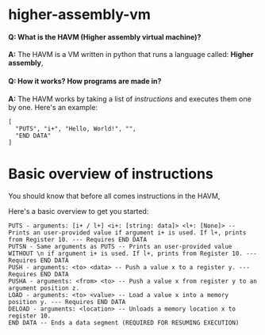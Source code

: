 # higher-assembly-vm
#### Q: What is the HAVM (Higher assembly virtual machine)?

**A:** The HAVM is a VM written in python that runs a language called: **Higher assembly**,

#### Q: How it works? How programs are made in?

**A:** The HAVM works by taking a list of *instructions* and executes them one by one. Here's an example:
```has
[
  "PUTS", "i+", "Hello, World!", "",
  "END DATA"
]
```

# Basic overview of instructions

You should know that before all comes instructions in the HAVM,

Here's a basic overview to get you started:

    PUTS - arguments: [i+ / l+] <i+: [string: data]> <l+: [None]> -- Prints an user-provided value if argument i+ is used. If l+, prints from Register 10. --- Requires END DATA
    PUTSN - Same arguments as PUTS -- Prints an user-provided value WITHOUT \n if argument i+ is used. If l+, prints from Register 10. --- Requires END DATA
    PUSH - arguments: <to> <data> -- Push a value x to a register y. --- Requires END DATA
    PUSHA - arguments: <from> <to> -- Push a value x from register y to an argument position z.
    LOAD - arguments: <to> <value> -- Load a value x into a memory position y. --- Requires END DATA
    DELOAD - arguments: <location> -- Unloads a memory location x to register 10.
    END DATA -- Ends a data segment (REQUIRED FOR RESUMING EXECUTION)
